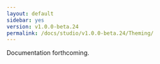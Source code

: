 ```yaml
---
layout: default
sidebar: yes
version: v1.0.0-beta.24
permalink: /docs/studio/v1.0.0-beta.24/Theming/
---
```


Documentation forthcoming.
